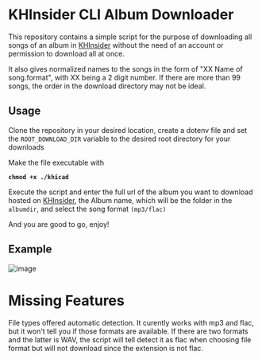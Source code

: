 # KHInsider CLI Album Downloader
This repository contains a simple script for the purpose of downloading all songs of an album in [KHInsider](https://downloads.khinsider.com/) without the need of an account or permission to download all at once.

It also gives normalized names to the songs in the form of "XX Name of song.format", with XX being a 2 digit number. If there are more than 99 songs, the order in the download directory may not be ideal.

## Usage
Clone the repository in your desired location, create a dotenv file and set the `ROOT_DOWNLOAD_DIR` variable to the desired root directory for your downloads

Make the file executable with

 **`chmod +x ./khicad`**

Execute the script and enter the full url of the album you want to download hosted on [KHInsider](https://downloads.khinsider.com/), the Album name, which will be the folder in the `albumdir`, and select the song format `(mp3/flac)`

And you are good to go, enjoy!

## Example

![image](https://user-images.githubusercontent.com/121802206/210231663-85b6cd05-afc6-4c06-93b2-e32faacb35c4.png)

# Missing Features

File types offered automatic detection. It curently works with mp3 and flac, but it won't tell you if those formats are available. If there are two formats and the latter is WAV, the script will tell detect it as flac when choosing file format but will not download since the extension is not flac.
